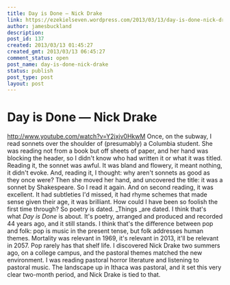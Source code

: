 ```yaml
---
title: Day is Done — Nick Drake
link: https://ezekielseven.wordpress.com/2013/03/13/day-is-done-nick-drake/
author: jamesbuckland
description: 
post_id: 137
created: 2013/03/13 01:45:27
created_gmt: 2013/03/13 06:45:27
comment_status: open
post_name: day-is-done-nick-drake
status: publish
post_type: post
layout: post
---
```


# Day is Done — Nick Drake

http://www.youtube.com/watch?v=Y2jxjv0HkwM Once, on the subway, I read sonnets over the shoulder of (presumably) a Columbia student. She was reading not from a book but off sheets of paper, and her hand was blocking the header, so I didn't know who had written it or what it was titled. Reading it, the sonnet was awful. It was bland and flowery, it meant nothing, it didn't evoke. And, reading it, I thought: why aren't sonnets as good as they once were? Then she moved her hand, and uncovered the title: it was a sonnet by Shakespeare. So I read it again. And on second reading, it was excellent. It had subtleties I'd missed, it had rhyme schemes that made sense given their age, it was brilliant. How could I have been so foolish the first time through? So poetry is dated. _Things _are dated. I think that's what _Day is Done_ is about. It's poetry, arranged and produced and recorded 44 years ago, and it still stands. I think that's the difference between pop and folk: pop is music in the present tense, but folk addresses human themes. Mortality was relevant in 1969, it's relevant in 2013, it'll be relevant in 2057. Pop rarely has that shelf life. I discovered Nick Drake two summers ago, on a college campus, and the pastoral themes matched the new environment. I was reading pastoral horror literature and listening to pastoral music. The landscape up in Ithaca was pastoral, and it set this very clear two-month period, and Nick Drake is tied to that.